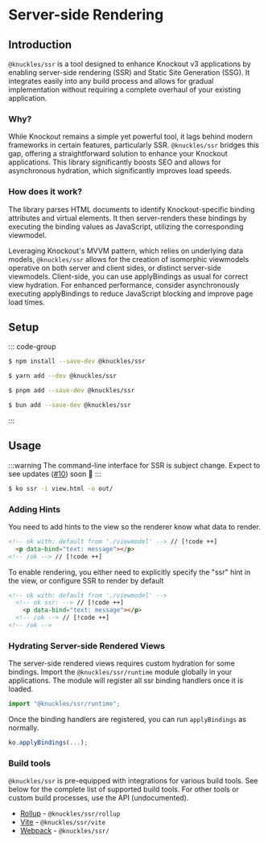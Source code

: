 # Server-side Rendering

## Introduction

`@knuckles/ssr` is a tool designed to enhance Knockout v3 applications by enabling server-side rendering (SSR) and Static Site Generation (SSG). It integrates easily into any build process and allows for gradual implementation without requiring a complete overhaul of your existing application.

### Why?

While Knockout remains a simple yet powerful tool, it lags behind modern frameworks in certain features, particularly SSR. `@knuckles/ssr` bridges this gap, offering a straightforward solution to enhance your Knockout applications. This library significantly boosts SEO and allows for asynchronous hydration, which significantly improves load speeds.

### How does it work?

The library parses HTML documents to identify Knockout-specific binding attributes and virtual elements. It then server-renders these bindings by executing the binding values as JavaScript, utilizing the corresponding viewmodel.

Leveraging Knockout's MVVM pattern, which relies on underlying data models, `@knuckles/ssr` allows for the creation of isomorphic viewmodels operative on both server and client sides, or distinct server-side viewmodels. Client-side, you can use applyBindings as usual for correct view hydration. For enhanced performance, consider asynchronously executing applyBindings to reduce JavaScript blocking and improve page load times.

## Setup

::: code-group

```sh [npm]
$ npm install --save-dev @knuckles/ssr
```

```sh [yarn]
$ yarn add --dev @knuckles/ssr
```

```sh [pnpm]
$ pnpm add --save-dev @knuckles/ssr
```

```sh [bun]
$ bun add --save-dev @knuckles/ssr
```

:::

## Usage

:::warning
The command-line interface for SSR is subject change. Expect to see updates ([#10]) soon 👀
:::

```sh
$ ko ssr -i view.html -o out/
```

### Adding Hints

You need to add hints to the view so the renderer know what data to render.

<!-- prettier-ignore -->
```html
<!-- ok with: default from './viewmodel' --> // [!code ++]
  <p data-bind="text: message"></p>
<!-- /ok --> // [!code ++]
```

To enable rendering, you either need to explicitly specify the "ssr" hint in the view, or configure SSR to render by default

<!-- prettier-ignore -->
```html
<!-- ok with: default from './viewmodel' -->
  <!-- ok ssr: --> // [!code ++]
    <p data-bind="text: message"></p>
  <!-- /ok --> // [!code ++]
<!-- /ok -->
```

### Hydrating Server-side Rendered Views

The server-side rendered views requires custom hydration for some bindings. Import the `@knuckles/ssr/runtime` module globally in your applications. The module will register all ssr binding handlers once it is loaded.

```js
import "@knuckles/ssr/runtime";
```

Once the binding handlers are registered, you can run `applyBindings` as normally.

```js
ko.applyBindings(...);
```

### Build tools

`@knuckles/ssr` is pre-equipped with integrations for various build tools. See below for the complete list of supported build tools. For other tools or custom build processes, use the API (undocumented).

- [Rollup](https://rollupjs.org/) - `@knuckles/ssr/rollup`
- [Vite](https://vitejs.dev/) - `@knuckles/ssr/vite`
- [Webpack](https://webpack.js.org/) - `@knuckles/ssr/`

[#10]: https://github.com/tscpp/knuckles/issues/10

